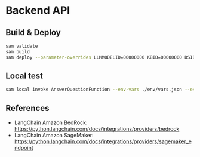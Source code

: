 # Backend API

## Build & Deploy

```bash
sam validate
sam build
sam deploy --parameter-overrides LLMMODELID=00000000 KBID=00000000 DSID=000000 BUCKET=000000 --stack-name chat-backend --resolve-s3 --resolve-image-repos --capabilities CAPABILITY_IAM
```

## Local test

```bash
sam local invoke AnswerQuestionFunction --env-vars ./env/vars.json --event ./events/chat.json
```

## References

- LangChain Amazon BedRock: https://python.langchain.com/docs/integrations/providers/bedrock
- LangChain Amazon SageMaker: https://python.langchain.com/docs/integrations/providers/sagemaker_endpoint
